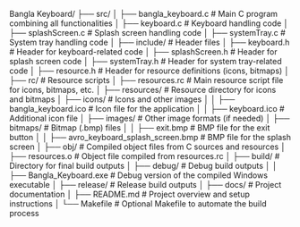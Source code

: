 Bangla Keyboard/
├── src/
│   ├── bangla_keyboard.c                    # Main C program combining all functionalities
│   ├── keyboard.c                           # Keyboard handling code
│   ├── splashScreen.c                       # Splash screen handling code
│   ├── systemTray.c                         # System tray handling code
│
├── include/                                 # Header files
│   ├── keyboard.h                           # Header for keyboard-related code
│   ├── splashScreen.h                       # Header for splash screen code
│   ├── systemTray.h                         # Header for system tray-related code
│   ├── resource.h                           # Header for resource definitions (icons, bitmaps)
│
├── rc/                                      # Resource scripts
│   ├── resources.rc                         # Main resource script file for icons, bitmaps, etc.
│
├── resources/                               # Resource directory for icons and bitmaps
│   ├── icons/                               # Icons and other images
│   │   ├── bangla_keyboard.ico              # Icon file for the application
│   │   ├── keyboard.ico                     # Additional icon file
│   ├── images/                              # Other image formats (if needed)
│   ├── bitmaps/                             # Bitmap (.bmp) files
│   │   ├── exit.bmp                         # BMP file for the exit button
│   │   ├── avro_keyboard_splash_screen.bmp  # BMP file for the splash screen
│
├── obj/                                     # Compiled object files from C sources and resources
│   ├── resources.o                          # Object file compiled from resources.rc
│
├── build/                                   # Directory for final build outputs
│   ├── debug/                               # Debug build outputs
│   │   ├── Bangla_Keyboard.exe              # Debug version of the compiled Windows executable
│   ├── release/                             # Release build outputs
│
├── docs/                                    # Project documentation
│   ├── README.md                            # Project overview and setup instructions
│
└── Makefile                                 # Optional Makefile to automate the build process
